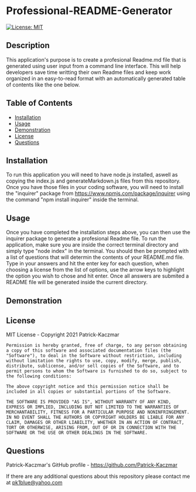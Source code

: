 # Professional-README-Generator


[![License: MIT](https://img.shields.io/badge/License-MIT-yellow.svg)](https://opensource.org/licenses/MIT)

## Description
This application's purpose is to create a profesional Readme.md file that is generated using user input from a command line interface. This will help developers save time writting their own Readme files and keep work organized in an easy-to-read format with an automatically generated table of contents like the one below.

## Table of Contents
* [Installation](#Installation)
* [Usage](#Usage)
* [Demonstration](#Demonstration)
* [License](#License)
* [Questions](#Questions)

## Installation
To run this application you will need to have node.js installed, aswell as copying the index.js and generateMarkdown.js files from this repository. Once you have those files in your coding software, you will need to install the "inquirer" package from https://www.npmjs.com/package/inquirer using the command "npm install inquirer" inside the terminal.

## Usage
Once you have completed the installation steps above, you can then use the inquirer package to generate a profesional Readme file. To run the application, make sure you are inside the correct terminal directory and simply type "node index" in the terminal. You should then be prompted with a list of questions that will determin the contents of your README.md file. Type in your answers and hit the enter key for each question, when choosing a license from the list of options, use the arrow keys to highlight the option you wish to chose and hit enter. Once all answers are submited a README file will be generated inside the current directory.

## Demonstration


## License
MIT License - Copyright 2021 Patrick-Kaczmar

    Permission is hereby granted, free of charge, to any person obtaining a copy of this software and associated documentation files (the "Software"), to deal in the Software without restriction, including without limitation the rights to use, copy, modify, merge, publish, distribute, sublicense, and/or sell copies of the Software, and to permit persons to whom the Software is furnished to do so, subject to the following conditions:
    
    The above copyright notice and this permission notice shall be included in all copies or substantial portions of the Software.
    
    THE SOFTWARE IS PROVIDED "AS IS", WITHOUT WARRANTY OF ANY KIND, EXPRESS OR IMPLIED, INCLUDING BUT NOT LIMITED TO THE WARRANTIES OF MERCHANTABILITY, FITNESS FOR A PARTICULAR PURPOSE AND NONINFRINGEMENT. IN NO EVENT SHALL THE AUTHORS OR COPYRIGHT HOLDERS BE LIABLE FOR ANY CLAIM, DAMAGES OR OTHER LIABILITY, WHETHER IN AN ACTION OF CONTRACT, TORT OR OTHERWISE, ARISING FROM, OUT OF OR IN CONNECTION WITH THE SOFTWARE OR THE USE OR OTHER DEALINGS IN THE SOFTWARE.

## Questions
Patrick-Kaczmar's GitHub profile - https://github.com/Patrick-Kaczmar

If there are any additional questions about this repository please contact me at pk1blue@yahoo.com
